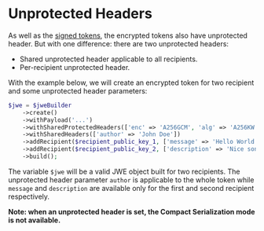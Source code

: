 Unprotected Headers
===================

As well as the [signed tokens](../jws/unprotected_header.md), the encrypted tokens also have unprotected header.
But with one difference: there are two unprotected headers:

* Shared unprotected header applicable to all recipients.
* Per-recipient unprotected header.


With the example below, we will create an encrypted token for two recipient and some unprotected header parameters:

```php
$jwe = $jweBuilder
    ->create()
    ->withPayload('...')
    ->withSharedProtectedHeaders(['enc' => 'A256GCM', 'alg' => 'A256KW'])
    ->withSharedHeaders(['author' => 'John Doe'])
    ->addRecipient($recipient_public_key_1, ['message' => 'Hello World!'])
    ->addRecipient($recipient_public_key_2, ['description' => 'Nice song for you'])
    ->build();
```

The variable `$jwe` will be a valid JWE object built for two recipients.
The unprotected header parameter `author` is applicable to the whole token while `message` and `description` are available
only for the first and second recipient respectively.

**Note: when an unprotected header is set, the Compact Serialization mode is not available.**
